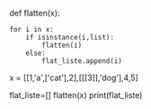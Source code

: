 def flatten(x):
    
    for i in x:
        if isinstance(i,list):
            flatten(i)
        else:
            flat_liste.append(i)

x = [[1,'a',['cat'],2],[[[3]],'dog'],4,5]

flat_liste=[]
flatten(x)
print(flat_liste)
